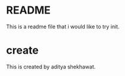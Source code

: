 # README 
This is a readme file that i would like to try init.
# create 
This is created by aditya shekhawat.